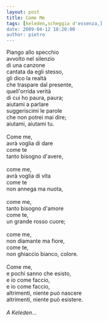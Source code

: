 ```yaml
---
layout: post
title: Come Me
tags: [keleden,scheggia d'essenza,]
date: 2009-04-12 18:20:00
author: pietro
---
```

Piango allo specchio<br/>avvolto nel silenzio<br/>di una canzone<br/>cantata da egli stesso,<br/>gli dico la realtà<br/>che traspare dal presente,<br/>quell'orrida verità<br/>di cui ho paura, paura;<br/>aiutami a parlare<br/>suggeriscimi le parole<br/>che non potrei mai dire;<br/>aiutami, aiutami tu.<br/><br/>Come me,<br/>avrà voglia di dare<br/>come te<br/>tanto bisogno d'avere,<br/><br/>come me,<br/>avrà voglia di vita<br/>come te<br/>non annega ma nuota,<br/><br/>come me,<br/>tanto bisogno d'amore<br/>come te,<br/>un grande rosso cuore;<br/><br/>come me,<br/>non diamante ma fiore,<br/>come te,<br/>non ghiaccio bianco, colore.<br/><br/>Come me,<br/>e pochi sanno che esisto,<br/>e io come faccio,<br/>e io come faccio,<br/>altrimenti, niente può nascere<br/>altrimenti, niente può esistere.<br/><br/><span style="font-style: italic">A Keleden...</span>
